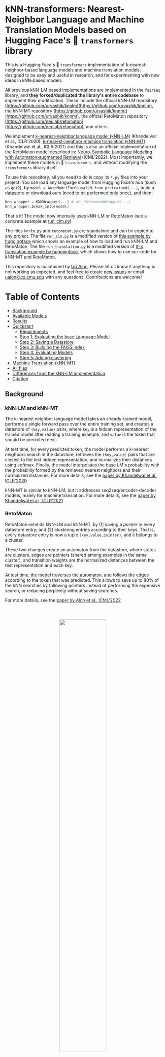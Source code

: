 # kNN-transformers: Nearest-Neighbor Language and Machine Translation Models based on Hugging Face's 🤗 `transformers` library

This is a Hugging Face's 🤗 `transformers` implementation of k-nearest-neighbor-based language models and machine translation models,
designed to be easy and useful in research, and for experimenting with new ideas in kNN-based models. 

All previous kNN-LM based implementations are implemented in the `fairseq` library, and **they forked/duplicated the library's entire codebase** to implement their modification.
These include the official kNN-LM repository [https://github.com/urvashik/knnlm](https://github.com/urvashik/knnlm), the kNN-MT repository [https://github.com/urvashik/knnmt](https://github.com/urvashik/knnmt), the official RetoMaton repository [https://github.com/neulab/retomaton](https://github.com/neulab/retomaton), and others.


We implement [k-nearest-neighbor language model (kNN-LM)](https://arxiv.org/pdf/1911.00172.pdf) (Khandelwal et al., ICLR'2020), [k-nearest-neighbor machine translation (kNN-MT)](https://arxiv.org/pdf/2010.00710) (Khandelwal et al., ICLR'2021) and this is also
an official implementation of the RetoMaton model described in:
[Neuro-Symbolic Language Modeling with Automaton-augmented Retrieval](https://arxiv.org/pdf/2201.12431.pdf) (ICML'2022). Most importantly, we implement these models in 🤗 `transformers`, and without modifying the `transformers` library itself.

To use this repository, all you need to do is copy its `*.py` files into your project.
You can load any language model from Hugging Face's hub (such as `gpt2`), by `model = AutoModelForCausalLM.from_pretrained(...)`, build a datastore or download ours (need to be performed only once), and then:
```python
knn_wrapper = KNNWrapper(...) # or: RetomatonWrapper(...)
knn_wrapper.break_into(model)
```

That's it! The model now internally uses kNN-LM or RetoMaton (see a concrete example at [run_clm.py](run_clm.py#L427-L438))

The files `knnlm.py` and `retomaton.py` are standalone and can be copied to any project. The file `run_clm.py` is a modified version of [this example by huggingface](https://github.com/huggingface/transformers/blob/main/examples/pytorch/language-modeling/run_clm.py) which shows an example of how to load and run kNN-LM and RetoMaton.
The file `run_translation.py` is a modified version of [this translation example by huggingface](https://github.com/huggingface/transformers/tree/main/examples/pytorch/translation), which shows how to use our code for kNN-MT and RetoMaton.


This repository is maintained by [Uri Alon](https://urialon.ml).
Please let us know if anything is not working as expected, and feel free to create [new issues](https://github.com/neulab/knn-transformers/issues) or email [ualon@cs.cmu.edu](ualon@cs.cmu.edu) with any questions.
Contributions are welcome!


Table of Contents
=================
  * [Background](#background)
  * [Available Models](#available-models)
  * [Results](#results)
  * [Quickstart](#quickstart)
    * [Requirements](#requirements)
    * [Step 1: Evaluating the base Language Model](#step-1-evaluating-the-base-language-model)
    * [Step 2: Saving a Datastore](#step-2-saving-a-datastore)
    * [Step 3: Building the FAISS index](#step-3-building-the-faiss-index)
    * [Step 4: Evaluating Models](#step-4-evaluating-models)
    * [Step 5: Adding clustering](#step-5-adding-clustering)
  * [Machine Translation (kNN-MT)](#machine-translation-knn-mt)
  * [All files](#all-files)
  * [Differences from the kNN-LM implementation](#differences-from-the-knn-lm-implementation)
  * [Citation](#citation)

## Background

### kNN-LM and kNN-MT
The k-nearest neighbor language model takes an already-trained model, performs a single forward pass over the entire training set, and creates a datastore of `(key,value)` pairs, where `key` is a hidden representation of the trained model after reading a training example, and `value` is the token that should be predicted next.

At test time, for every predicted token, the model performs a k-nearest neighbors search in the datastore, retrieves the `(key,value)` pairs that are closest to the test hidden representation, and normalizes their distances using softmax. Finally, the model interpolates the base LM's probability with the probability formed by the retrieved nearest neighbors and their normalized distances.
For more details, see the [paper by Khandelwal et al., ICLR'2020](https://arxiv.org/pdf/1911.00172.pdf)

kNN-MT is similar to kNN-LM, but it addresses seq2seq/encoder-decoder models, mainly for machine translation. For more details, see the [paper by Khandelwal et al., ICLR'2021](https://arxiv.org/pdf/2010.00710.pdf)


### RetoMaton
RetoMaton extends kNN-LM and kNN-MT, by (1) saving a *pointer* in every datastore entry; and (2) clustering entries according to their keys. That is, every datastore entry is now a tuple `(key,value,pointer)`, and it belongs to a cluster. 

These two changes create an automaton from the datastore, where states are clusters, edges are pointers (shared among examples in the same cluster), and transition weights are the normalized distances between the test representation and each key.

At test time, the model traverses the automaton, and follows the edges according to the token that was predicted.
This allows to save up to 80% of the kNN searches by following pointers instead of performing the expensive search, or reducing perplexity without saving searches.

For more details, see the [paper by Alon et al., ICML'2022](https://arxiv.org/pdf/2201.12431.pdf)

<center style="padding: 40px"><img width="60%" src="images/overview.jpeg" /></center>

## Available Models

kNN-LM and RetoMaton datastores depend on the LM that was used to create them. We fine-tuned a few `gpt2`-based models on the training set of Wikitext-103 (because Wikitext-103 was not included in GPT2's pretraining data):
* `neulab/distilgpt2-finetuned-wikitext103`
* `neulab/gpt2-finetuned-wikitext103`
* `neulab/gpt2-med-finetuned-wikitext103`
* `neulab/gpt2-large-finetuned-wikitext103`

All these models are available at the Hugging Face Hub and can be loaded by (for example):
```python
from transformers import AutoTokenizer, AutoModelForCausalLM

tokenizer = AutoTokenizer.from_pretrained('neulab/gpt2-finetuned-wikitext103')
model = AutoModelForCausalLM.from_pretrained('neulab/gpt2-finetuned-wikitext103')
```

This project is not limited to these models, and can work with any language model or seq2seq model.

We fine-tuned all language models using:
```bash
python run_clm.py --model_name_or_path <base_model_name> \
    --dataset_name wikitext --dataset_config_name wikitext-103-raw-v1 \
    --do_train --do_eval --output_dir finetune_gpt2_wikitext103/ \
    --save_total_limit 5 --per_device_train_batch_size 2
```
Where `<base_model_name>` is, for example, `gpt2`, `distilgpt2`, `gpt2-med`, `gpt2-large`, or `gpt2-xl`.

We have not yet released finetuned machine translation models, but the code in this repository works for machine translation as well, using the `run_translation.py` script.

## Results - **Wikitext-103**
The exact results from the RetoMaton papers can be reproduced using the code at [https://github.com/neulab/retomaton](https://github.com/neulab/retomaton) (based on `fairseq`).

The following results were obtained using the code in this repository:



| Base LM:        | `distilgpt2` | `gpt2` | `gpt2-medium` |
| :---            |    ----:   |     ---: | ---:          |
| base perplexity | 18.25      | 14.84    | 11.55         |
| kNN-LM          |  15.03     |   12.57  |  **10.59**      |
| RetoMaton       | **14.71**  | **12.44**| **10.59**     |

And when varying the fraction of saved searches:

<center style="padding: 40px"><img width="60%" src="images/wiki_distilgpt2.png" /></center>
<center style="padding: 40px"><img width="60%" src="images/wiki_gpt2.png" /></center>
These are the results from the RetoMaton paper, on a model that was trained on Wikitext-103 from scratch:
<center style="padding: 40px"><img width="60%" src="images/wiki.png" /></center>

## Results - **Translation**
On the validation set of `--dataset_name wmt16 --dataset_config_name ro-en`.

| Base model:     | `t5-small` | `t5-base` | 
| :---            |    ----:   |     ---: | 
| base BLEU       | 26.15      | 27.70    | 
| + kNN-MT          |  **26.42**     |  **27.92**  | 
|                   | `--knn_temp=50 --k=32 --lmbda=0.25` | `--knn_temp=200 --k=512 --lmbda=0.2`

**If you perform additional experiments with our code, we would love to learn more about your results and share them here!**

## Quickstart - Language Modeling

### Step 0: Clone this repository:
```bash
git clone https://github.com/neulab/knn-transformers
cd knn-transformers
```

#### Requirements 
Run:
```bash
pip install requirements.txt`
```

* The project also depends on the `faiss` library. In MacOS, use the Anaconda installation instead:
```
conda install -c conda-forge faiss-cpu
```

### Step 1: Evaluating the base Language Model

To evaluate the fine-tuned model (for example, `neulab/gpt2-finetuned-wikitext103`) on the validation set (without any retrieval):

```bash
MODEL=neulab/gpt2-finetuned-wikitext103

python -u run_clm.py \
  --model_name_or_path ${MODEL} \
  --dataset_name wikitext --dataset_config_name wikitext-103-raw-v1 \
  --output_dir checkpoints/${MODEL} \
  --do_eval --eval_subset validation
```

### Step 2: Saving a Datastore

You can either download our preprocessed Wikitext-103 datastores, or preprocess them yourself.

To download a datastore for Wikitext-103 that we created for the finetuned `gpt2` model (`neulab/gpt2-finetuned-wikitext103`):
```bash
wget -P checkpoints/gpt2/ https://knn-transformers.s3.amazonaws.com/gpt2/dstore_gpt2_116988150_768_vals.npy
```

Similarly, we created datastores using the `distilgpt2-finetuned-wikitext103`, `gpt2-med-finetuned-wikitext103` and `gpt2-large-finetuned-wikitext103`.
For all available datastores, see: [https://knn-transformers.s3.amazonaws.com/index.html](https://knn-transformers.s3.amazonaws.com/index.html)

To save a datastore, run:
```bash
MODEL=neulab/gpt2-finetuned-wikitext103

python -u run_clm.py \
  --model_name_or_path ${MODEL} \
  --dataset_name wikitext --dataset_config_name wikitext-103-raw-v1 \
  --do_eval --eval_subset train \
  --output_dir checkpoints/${MODEL} \
  --dstore_dir checkpoints/${MODEL} \
  --save_knnlm_dstore
```


### Step 3: Building the FAISS index

The FAISS index requires a training phase where it learns an index for accessing the keys quickly. This step does not require a GPU.

To download an index for the finetuned `gpt2` model (`neulab/gpt2-finetuned-wikitext103`):
```
wget -P checkpoints/gpt2/ https://knn-transformers.s3.amazonaws.com/gpt2/index_gpt2_116988150_768.indexed
```

Similarly, we trained `faiss` indexes for  `distilgpt2-finetuned-wikitext103`, `gpt2-med-finetuned-wikitext103` and `gpt2-large-finetuned-wikitext103`, see: [https://knn-transformers.s3.amazonaws.com/index.html](https://knn-transformers.s3.amazonaws.com/index.html)

To build the FAISS index yourself (not needed if you already downloaded ours):
```bash
MODEL=neulab/gpt2-finetuned-wikitext103

python -u run_clm.py \
  --model_name_or_path ${MODEL} \
  --dataset_name wikitext --dataset_config_name wikitext-103-raw-v1 \
  --output_dir checkpoints/${MODEL} \
  --dstore_dir checkpoints/${MODEL} \
  --build_index
```


### Step 4: Evaluating Models

To evaluate kNN-LM and RetoMaton on the validation set:

```bash
MODEL=neulab/gpt2-finetuned-wikitext103

python -u run_clm.py \
  --model_name_or_path ${MODEL} \
  --dataset_name wikitext --dataset_config_name wikitext-103-raw-v1 \
  --output_dir checkpoints/${MODEL} \
  --do_eval --eval_subset validation \
  --dstore_dir checkpoints/${MODEL} --retomaton
```

To use kNN-LM, use the `--knn` flag instead of `--retomaton`.

To encourage the RetoMaton model to perform a full kNN search more frequently and thus increase accuracy and reduce perplexity, use a larger value of `--min-knns` such as `100`. Using `--min-knns 9999999` makes the model perform kNN search at every step (`FoSS = 0` in Figure 3 of the paper), and achieves the best results at the cost of slower speed.

Additional possible test-time tunable hyperparameters are `--lmbda` (the interpolation factor between the datastore and the base LM), `--k` (the number of retrieved nearest neighbors) and `--knn_temp` (the softmax temperature when converting the nearest-neighbor distances into a probability distribution).

### Step 5: Adding clustering

RetoMaton can work without clusters, in which is utilizes its pointers only.
Using clustering allows it to save more nearest-neighbor searches and further reduce perplexity.

To download our processed clusters the finetuned `gpt2` model (`neulab/gpt2-finetuned-wikitext103`):
```
wget -P checkpoints/gpt2/ https://knn-transformers.s3.amazonaws.com/index.htmlgpt2/members_gpt2_116988150_768_20000000_500000.pkl
```

Similarly, we also provide clusters for the `distilgpt2` model (`neulab/distilgpt2-finetuned-wikitext103`) at [https://knn-transformers.s3.amazonaws.com/index.html](https://knn-transformers.s3.amazonaws.com/index.html).

To cluster similar keys for RetoMaton yourself:
```bash
MODEL=neulab/gpt2-finetuned-wikitext103

python -u run_clm.py \
  --model_name_or_path ${MODEL} \
  --dataset_name wikitext --dataset_config_name wikitext-103-raw-v1 \
  --output_dir checkpoints/${MODEL} \
  --dstore_dir checkpoints/${MODEL}/ \
  --cluster_dstore --num_clusters 500000 --sample_size 20000000
```

Once the clustering file is saved in the directory pointed to by `--dstore_dir`, it will automatically be picked up when running evaluation ([as in the previous step](#step-4-evaluating-models))

Optional clustering hyperparameters are `--num_clusters` (typically `1/100` or `1/200` of the datastore size) and `--sample_size`  (ideally as high as possible, but higher values consume more memory and take longer to run).

## Machine Translation (kNN-MT)
Using our code for machine translation and kNN-MT is very similar to language modeling, using the file `run_translation.py` instead of `run_clm.py`, and following the example instructions from huggingface: [https://github.com/huggingface/transformers/tree/main/examples/pytorch/translation](https://github.com/huggingface/transformers/tree/main/examples/pytorch/translation).

Importantly, the `--knn_temp` flag should be used and tuned for kNN-MT. As shown in [the kNN-MT paper](https://arxiv.org/pdf/2010.00710), the optimal temperature for kNN-MT can be `10` to `100`.

The `--lmbda` interpolation factor is also typically larger in kNN-MT, and can be `0.4`-`0.8`.

### Evaluating the base MT model 
```bash
MODEL=t5-small

python -u run_translation.py  \
  --model_name_or_path ${MODEL} \
  --dataset_name wmt16 --dataset_config_name ro-en \
  --per_device_eval_batch_size=4 \
  --output_dir checkpoints-translation/${MODEL} \
  --source_lang en --target_lang ro \
  --do_eval \
  --predict_with_generate \
  --source_prefix "translate English to Romanian: "
```

**Note** that the flag `--source_prefix "translate English to Romanian: "` is slightly different for every model and task, and may be unneeded for other models, as detailed at [https://github.com/huggingface/transformers/tree/main/examples/pytorch/translation](https://github.com/huggingface/transformers/tree/main/examples/pytorch/translation).



### Saving a datastore for kNN-MT

Examples datastores for `t5-small` and `t5-base` on `wmt16 en-ro` are available at [https://knn-transformers.s3.amazonaws.com/index.html](https://knn-transformers.s3.amazonaws.com/index.html).

```bash
MODEL=t5-small

python -u run_translation.py  \
  --model_name_or_path ${MODEL} \
  --dataset_name wmt16 --dataset_config_name ro-en \
  --per_device_train_batch_size 4 --per_device_eval_batch_size=4 \
  --output_dir checkpoints-translation/${MODEL} \
  --source_lang en --target_lang ro \
  --dstore_dir checkpoints-translation/${MODEL} \
   --save_knnlm_dstore --do_eval --eval_subset train \
   --source_prefix "translate English to Romanian: "
```

### Building the FAISS index for kNN-MT
```bash
MODEL=t5-small

python -u run_translation.py  \
  --model_name_or_path ${MODEL} \
  --dataset_name wmt16 --dataset_config_name ro-en \
  --per_device_train_batch_size 4 --per_device_eval_batch_size=4 \
  --output_dir checkpoints-translation/${MODEL} \
  --source_lang en --target_lang ro \
  --dstore_size 26565876 \
  --dstore_dir checkpoints-translation/${MODEL} \
  --build_index
```

### Evaluating kNN-MT
```bash
MODEL=t5-small

python -u run_translation.py  \
  --model_name_or_path ${MODEL} \
  --dataset_name wmt16 --dataset_config_name ro-en \
  --per_device_eval_batch_size=4 \
  --output_dir checkpoints-translation/${MODEL} \
  --source_lang en --target_lang ro \
  --do_eval \
  --predict_with_generate \
  --source_prefix "translate English to Romanian: " \
  --dstore_dir checkpoints-translation/${MODEL} \
  --knn_temp 50 --k 32 --lmbda 0.25 \
  --retomaton
```

To use kNN-MT, use the `--knn` flag instead of `--retomaton`.

## All files: 
Datastores and indexes can be downloaded from
 [https://knn-transformers.s3.amazonaws.com/index.html](https://knn-transformers.s3.amazonaws.com/index.html)

All fine-tuned models are available on Hugging Face Hub: [https://huggingface.co/neulab](https://huggingface.co/neulab)


## Differences from the kNN-LM implementation
* The original [kNN-LM](https://github.com/urvashik/knnlm) repository uses `faiss` CPU to perform retrieval. However, we added the flag `--knnlm-gpu` that allows performing retrieval much faster on the GPU.
* After each retrieval, the original [kNN-LM](https://github.com/urvashik/knnlm) repository loads the found keys and re-computes the distance from the query to each nearest neighbor. This is much more time consuming, unless loading all the keys (200GB) into memory.
We thus use the distances returned by `faiss` when performing search, or reconstructing the vectors from their index in RetoMaton, without loading the huge `keys.npy` file into memory.


## Citation
If you use our code for research, please cite:

[Neuro-Symbolic Language Modeling with Automaton-augmented Retrieval](https://arxiv.org/pdf/2201.12431.pdf)

```
@inproceedings{alon2022neuro,
  title={Neuro-Symbolic Language Modeling with Automaton-augmented Retrieval},
  author={Alon, Uri and Xu, Frank and He, Junxian and Sengupta, Sudipta and Roth, Dan and Neubig, Graham},
  booktitle={International Conference on Machine Learning},
  pages={468--485},
  year={2022},
  organization={PMLR}
}
```

This repository also implements:
[Generalization through Memorization: Nearest Neighbor Language Models](https://arxiv.org/pdf/1911.00172)
```
@inproceedings{khandelwal20generalization,
  title={{Generalization through Memorization: Nearest Neighbor Language Models}},
  author={Khandelwal, Urvashi and Levy, Omer and Jurafsky, Dan and Zettlemoyer, Luke and Lewis, Mike},
  booktitle={International Conference on Learning Representations (ICLR)},
  year={2020}
}
```
